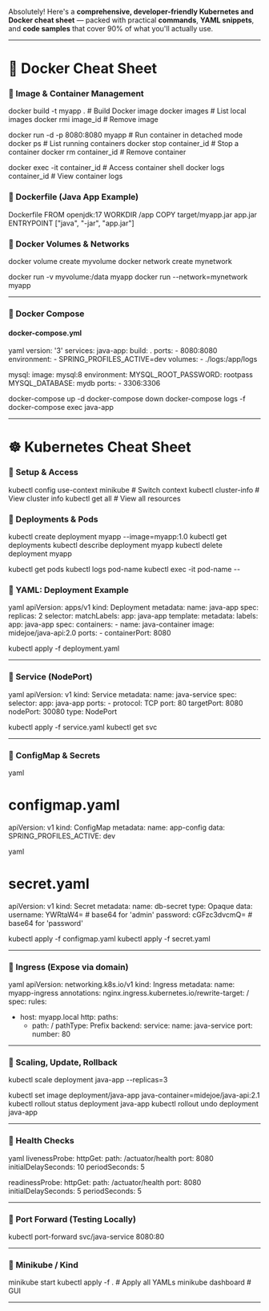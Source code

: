 Absolutely! Here's a **comprehensive, developer-friendly Kubernetes and Docker cheat sheet** — packed with practical **commands**, **YAML snippets**, and **code samples** that cover 90% of what you'll actually use.

---

# 🐳 **Docker Cheat Sheet**

### 🔹 Image & Container Management


docker build -t myapp .             # Build Docker image
docker images                       # List local images
docker rmi image_id                 # Remove image

docker run -d -p 8080:8080 myapp    # Run container in detached mode
docker ps                           # List running containers
docker stop container_id            # Stop a container
docker rm container_id              # Remove container

docker exec -it container_id    # Access container shell
docker logs container_id            # View container logs


### 🔹 Dockerfile (Java App Example)

Dockerfile
FROM openjdk:17
WORKDIR /app
COPY target/myapp.jar app.jar
ENTRYPOINT ["java", "-jar", "app.jar"]


### 🔹 Docker Volumes & Networks


docker volume create myvolume
docker network create mynetwork

docker run -v myvolume:/data myapp
docker run --network=mynetwork myapp


---

### 🔹 Docker Compose

#### docker-compose.yml

yaml
version: '3'
services:
  java-app:
    build: .
    ports:
      - 8080:8080
    environment:
      - SPRING_PROFILES_ACTIVE=dev
    volumes:
      - ./logs:/app/logs

  mysql:
    image: mysql:8
    environment:
      MYSQL_ROOT_PASSWORD: rootpass
      MYSQL_DATABASE: mydb
    ports:
      - 3306:3306



docker-compose up -d
docker-compose down
docker-compose logs -f
docker-compose exec java-app 


---

# ☸️ **Kubernetes Cheat Sheet**

### 🔹 Setup & Access


kubectl config use-context minikube       # Switch context
kubectl cluster-info                      # View cluster info
kubectl get all                           # View all resources


### 🔹 Deployments & Pods


kubectl create deployment myapp --image=myapp:1.0
kubectl get deployments
kubectl describe deployment myapp
kubectl delete deployment myapp

kubectl get pods
kubectl logs pod-name
kubectl exec -it pod-name -- 


### 🔹 YAML: Deployment Example

yaml
apiVersion: apps/v1
kind: Deployment
metadata:
  name: java-app
spec:
  replicas: 2
  selector:
    matchLabels:
      app: java-app
  template:
    metadata:
      labels:
        app: java-app
    spec:
      containers:
      - name: java-container
        image: midejoe/java-api:2.0
        ports:
        - containerPort: 8080



kubectl apply -f deployment.yaml


---

### 🔹 Service (NodePort)

yaml
apiVersion: v1
kind: Service
metadata:
  name: java-service
spec:
  selector:
    app: java-app
  ports:
    - protocol: TCP
      port: 80
      targetPort: 8080
      nodePort: 30080
  type: NodePort



kubectl apply -f service.yaml
kubectl get svc


---

### 🔹 ConfigMap & Secrets

yaml
# configmap.yaml
apiVersion: v1
kind: ConfigMap
metadata:
  name: app-config
data:
  SPRING_PROFILES_ACTIVE: dev


yaml
# secret.yaml
apiVersion: v1
kind: Secret
metadata:
  name: db-secret
type: Opaque
data:
  username: YWRtaW4=       # base64 for 'admin'
  password: cGFzc3dvcmQ=   # base64 for 'password'



kubectl apply -f configmap.yaml
kubectl apply -f secret.yaml


---

### 🔹 Ingress (Expose via domain)

yaml
apiVersion: networking.k8s.io/v1
kind: Ingress
metadata:
  name: myapp-ingress
  annotations:
    nginx.ingress.kubernetes.io/rewrite-target: /
spec:
  rules:
  - host: myapp.local
    http:
      paths:
      - path: /
        pathType: Prefix
        backend:
          service:
            name: java-service
            port:
              number: 80


---

### 🔹 Scaling, Update, Rollback


kubectl scale deployment java-app --replicas=3

kubectl set image deployment/java-app java-container=midejoe/java-api:2.1
kubectl rollout status deployment java-app
kubectl rollout undo deployment java-app


---

### 🔹 Health Checks

yaml
livenessProbe:
  httpGet:
    path: /actuator/health
    port: 8080
  initialDelaySeconds: 10
  periodSeconds: 5

readinessProbe:
  httpGet:
    path: /actuator/health
    port: 8080
  initialDelaySeconds: 5
  periodSeconds: 5


---

### 🔹 Port Forward (Testing Locally)


kubectl port-forward svc/java-service 8080:80


---

### 🔹 Minikube / Kind


minikube start
kubectl apply -f .  # Apply all YAMLs
minikube dashboard  # GUI


---


